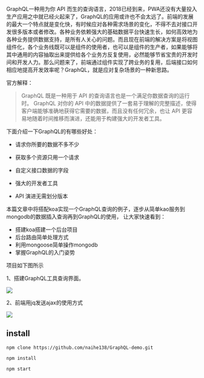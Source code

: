 GraphQL一种用为你 API 而生的查询语言，2018已经到来，PWA还没有大量投入生产应用之中就已经火起来了，GraphQL的应用或许也不会太远了。前端的发展的最大一个特点就是变化快，有时候应对各种需求场景的变化，不得不去对接口开发很多版本或者修改。各种业务依赖强大的基础数据平台快速生长，如何高效地为各种业务提供数据支持，是所有人关心的问题。而且现在前端的解决方案是将视图组件化，各个业务线既可以是组件的使用者，也可以是组件的生产者，如果能够将其中通用的内容抽取出来提供给各个业务方反复使用，必然能够节省宝贵的开发时间和开发人力。那么问题来了，前端通过组件实现了跨业务的复用，后端接口如何相应地提高开发效率呢？GraphQL，就是应对复杂场景的一种新思路。

官方解释：

>GraphQL 既是一种用于 API 的查询语言也是一个满足你数据查询的运行时。 GraphQL 对你的 API 中的数据提供了一套易于理解的完整描述，使得客户端能够准确地获得它需要的数据，而且没有任何冗余，也让 API 更容易地随着时间推移而演进，还能用于构建强大的开发者工具。

下面介绍一下GraphQL的有哪些好处：

* 请求你所要的数据不多不少

* 获取多个资源只用一个请求

* 自定义接口数据的字段

* 强大的开发者工具

* API 演进无需划分版本


本篇文章中将搭配koa实现一个GraphQL查询的例子，逐步从简单kao服务到mongodb的数据插入查询再到GraphQL的使用，
让大家快速看到：

* 搭建koa搭建一个后台项目
* 后台路由简单处理方式
* 利用mongoose简单操作mongodb
* 掌握GraphQL的入门姿势

项目如下图所示

1、搭建GraphQL工具查询界面。

![](https://user-gold-cdn.xitu.io/2018/1/2/160b58e712e0db1a?w=1173&h=855&f=gif&s=1376761)

2、前端用jq发送ajax的使用方式


![](https://user-gold-cdn.xitu.io/2018/1/2/160b5927554c21cc?w=962&h=716&f=gif&s=2278918)


## install 

````
npm clone https://github.com/naihe138/GraphQL-demo.git

npm install 

npm start

````